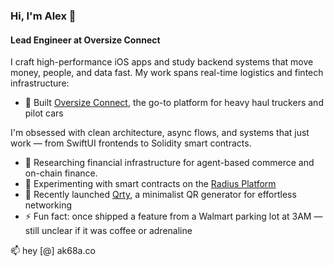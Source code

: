 ### Hi, I'm Alex 👋

#### Lead Engineer at Oversize Connect

I craft high-performance iOS apps and study backend systems that move money, people, and data fast. My work spans real-time logistics and fintech infrastructure:

- 📱 Built [Oversize Connect](https://apps.apple.com/us/app/oversize-connect/id6741709246), the go-to platform for heavy haul truckers and pilot cars

I'm obsessed with clean architecture, async flows, and systems that just work — from SwiftUI frontends to Solidity smart contracts.

- 🔐 Researching financial infrastructure for agent-based commerce and on-chain finance.
- 🧪 Experimenting with smart contracts on the [Radius Platform](https://radiustech.xyz/)
- 🚀 Recently launched [Qrty](https://apps.apple.com/us/app/qrty/id6744279795), a minimalist QR generator for effortless networking
- ⚡ Fun fact: once shipped a feature from a Walmart parking lot at 3AM — still unclear if it was coffee or adrenaline

📫 hey [@] ak68a.co
